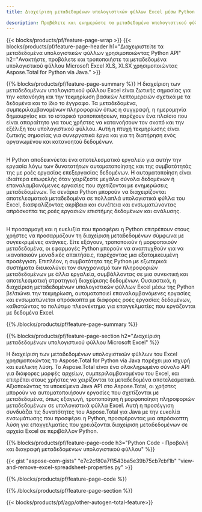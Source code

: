 ```yaml
---
title: Διαχείριση μεταδεδομένων υπολογιστικών φύλλων Excel μέσω Python 

description: Προβάλετε και ενημερώστε τα μεταδεδομένα υπολογιστικού φύλλου Microsoft Excel μέσω της εφαρμογής Python.
---
```


{{< blocks/products/pf/feature-page-wrap >}}
{{< blocks/products/pf/feature-page-header h1="Διαχειριστείτε τα μεταδεδομένα υπολογιστικών φύλλων χρησιμοποιώντας Python API" h2="Ανακτήστε, προβάλετε και τροποποιήστε τα μεταδεδομένα υπολογιστικού φύλλου Microsoft Excel XLS, XLSX χρησιμοποιώντας Aspose.Total for Python via Java." >}}

{{% blocks/products/pf/feature-page-summary %}}
Η διαχείριση των μεταδεδομένων υπολογιστικού φύλλου Excel είναι ζωτικής σημασίας για την κατανόηση και την τεκμηρίωση βασικών λεπτομερειών σχετικά με τα δεδομένα και το ίδιο το έγγραφο. Τα μεταδεδομένα, συμπεριλαμβανομένων πληροφοριών όπως η συγγραφή, η ημερομηνία δημιουργίας και το ιστορικό τροποποιήσεων, παρέχουν ένα πλαίσιο που είναι απαραίτητο για τους χρήστες να κατανοήσουν τον σκοπό και την εξέλιξη του υπολογιστικού φύλλου. Αυτή η πτυχή τεκμηρίωσης είναι ζωτικής σημασίας για συνεργατικά έργα και για τη διατήρηση ενός οργανωμένου και κατανοητού δεδομένων. <br /><br />

Η Python αποδεικνύεται ένα αποτελεσματικό εργαλείο για αυτήν την εργασία λόγω των δυνατοτήτων αυτοματοποίησης και της συμβατότητάς της με ροές εργασίας επεξεργασίας δεδομένων. Η αυτοματοποίηση είναι ιδιαίτερα επωφελής όταν χειρίζεστε μεγάλα σύνολα δεδομένων ή επαναλαμβανόμενες εργασίες που σχετίζονται με ενημερώσεις μεταδεδομένων. Τα σενάρια Python μπορούν να διαχειρίζονται αποτελεσματικά μεταδεδομένα σε πολλαπλά υπολογιστικά φύλλα του Excel, διασφαλίζοντας ακρίβεια και συνέπεια και ενσωματώνοντας απρόσκοπτα τις ροές εργασιών επιστήμης δεδομένων και ανάλυσης.<br /><br />

Η προσαρμογή και η ευελιξία που προσφέρει η Python επιτρέπουν στους χρήστες να προσαρμόζουν τη διαχείριση μεταδεδομένων σύμφωνα με συγκεκριμένες ανάγκες. Είτε εξάγουν, τροποποιούν ή μορφοποιούν μεταδεδομένα, οι εφαρμογές Python μπορούν να αναπτυχθούν για να ικανοποιούν μοναδικές απαιτήσεις, παρέχοντας μια εξατομικευμένη προσέγγιση. Επιπλέον, η συμβατότητα της Python με εξωτερικά συστήματα διευκολύνει τον συγχρονισμό των πληροφοριών μεταδεδομένων με άλλα εργαλεία, συμβάλλοντας σε μια συνεκτική και αποτελεσματική στρατηγική διαχείρισης δεδομένων. Ουσιαστικά, η διαχείριση μεταδεδομένων υπολογιστικών φύλλων Excel μέσω της Python βελτιώνει την τεκμηρίωση, αυτοματοποιεί επαναλαμβανόμενες εργασίες και ενσωματώνεται απρόσκοπτα με διάφορες ροές εργασίας δεδομένων, καθιστώντας το πολύτιμο πλεονέκτημα για επαγγελματίες που εργάζονται με δεδομένα Excel.

{{% /blocks/products/pf/feature-page-summary  %}}

{{% blocks/products/pf/feature-page-section  h2="Διαχείριση μεταδεδομένων υπολογιστικού φύλλου Microsoft Excel" %}}

Η διαχείριση των μεταδεδομένων υπολογιστικών φύλλων του Excel χρησιμοποιώντας το Aspose.Total for Python via Java παρέχει μια ισχυρή και ευέλικτη λύση. Το Aspose.Total είναι ένα ολοκληρωμένο σύνολο API για διάφορες μορφές αρχείων, συμπεριλαμβανομένου του Excel, και επιτρέπει στους χρήστες να χειρίζονται τα μεταδεδομένα αποτελεσματικά. Αξιοποιώντας τα υποκείμενα Java API στο Aspose.Total, οι χρήστες μπορούν να αυτοματοποιήσουν εργασίες που σχετίζονται με μεταδεδομένα, όπως εξαγωγή, τροποποίηση ή μορφοποίηση πληροφοριών μεταδεδομένων σε υπολογιστικά φύλλα Excel. Αυτή η προσέγγιση συνδυάζει τις δυνατότητες του Aspose.Total για Java με την ευκολία ενσωμάτωσης που προσφέρει η Python, προσφέροντας μια απρόσκοπτη λύση για επαγγελματίες που χρειάζονται διαχείριση μεταδεδομένων σε αρχεία Excel σε περιβάλλον Python.

{{% blocks/products/pf/feature-page-code h3="Python Code - Προβολή και διαγραφή μεταδεδομένων υπολογιστικού φύλλου" %}}

{{< gist "aspose-com-gists" "e7c2cf80a7f1543ba5e39b75cb7cbf1b" "view-and-remove-excel-spreadsheet-properties.py" >}}

{{% /blocks/products/pf/feature-page-code  %}}

{{% /blocks/products/pf/feature-page-section %}}

{{< blocks/products/pf/agp/other-autogen-total-feature>}}